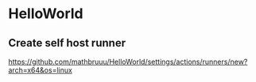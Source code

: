 # HelloWorld
## Create self host runner
https://github.com/mathbruuu/HelloWorld/settings/actions/runners/new?arch=x64&os=linux
